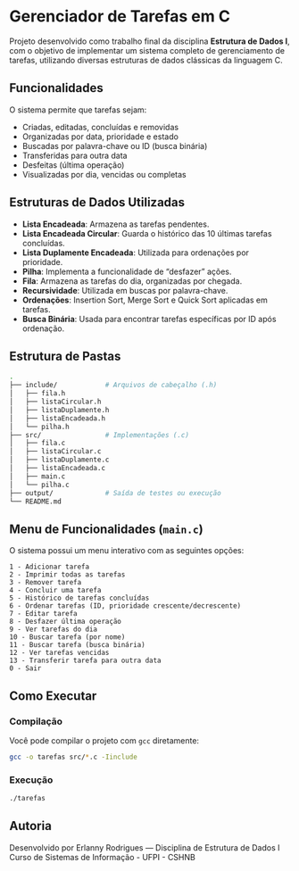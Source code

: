 # Gerenciador de Tarefas em C

Projeto desenvolvido como trabalho final da disciplina **Estrutura de Dados I**, com o objetivo de implementar um sistema completo de gerenciamento de tarefas, utilizando diversas estruturas de dados clássicas da linguagem C.

## Funcionalidades

O sistema permite que tarefas sejam:

* Criadas, editadas, concluídas e removidas
* Organizadas por data, prioridade e estado
* Buscadas por palavra-chave ou ID (busca binária)
* Transferidas para outra data
* Desfeitas (última operação)
* Visualizadas por dia, vencidas ou completas

## Estruturas de Dados Utilizadas

* **Lista Encadeada**: Armazena as tarefas pendentes.
* **Lista Encadeada Circular**: Guarda o histórico das 10 últimas tarefas concluídas.
* **Lista Duplamente Encadeada**: Utilizada para ordenações por prioridade.
* **Pilha**: Implementa a funcionalidade de “desfazer” ações.
* **Fila**: Armazena as tarefas do dia, organizadas por chegada.
* **Recursividade**: Utilizada em buscas por palavra-chave.
* **Ordenações**: Insertion Sort, Merge Sort e Quick Sort aplicadas em tarefas.
* **Busca Binária**: Usada para encontrar tarefas específicas por ID após ordenação.

## Estrutura de Pastas

```bash
.
├── include/            # Arquivos de cabeçalho (.h)
│   ├── fila.h
│   ├── listaCircular.h
│   ├── listaDuplamente.h
│   ├── listaEncadeada.h
│   └── pilha.h
├── src/                # Implementações (.c)
│   ├── fila.c
│   ├── listaCircular.c
│   ├── listaDuplamente.c
│   ├── listaEncadeada.c
│   ├── main.c
│   └── pilha.c
├── output/             # Saída de testes ou execução
└── README.md
```

## Menu de Funcionalidades (`main.c`)

O sistema possui um menu interativo com as seguintes opções:

```
1 - Adicionar tarefa
2 - Imprimir todas as tarefas
3 - Remover tarefa
4 - Concluir uma tarefa
5 - Histórico de tarefas concluídas
6 - Ordenar tarefas (ID, prioridade crescente/decrescente)
7 - Editar tarefa
8 - Desfazer última operação
9 - Ver tarefas do dia
10 - Buscar tarefa (por nome)
11 - Buscar tarefa (busca binária)
12 - Ver tarefas vencidas
13 - Transferir tarefa para outra data
0 - Sair
```

## Como Executar

### Compilação

Você pode compilar o projeto com `gcc` diretamente:

```bash
gcc -o tarefas src/*.c -Iinclude
```

### Execução

```bash
./tarefas
```

## Autoria

Desenvolvido por Erlanny Rodrigues — Disciplina de Estrutura de Dados I
Curso de Sistemas de Informação - UFPI - CSHNB

